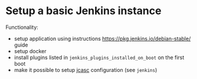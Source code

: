 # Setup a basic Jenkins instance

Functionality:
- setup application using instructions https://pkg.jenkins.io/debian-stable/ guide
- setup docker
- install plugins listed in `jenkins_plugins_installed_on_boot` on the first boot
- make it possible to setup [jcasc](https://plugins.jenkins.io/configuration-as-code) configuration (see `jenkins`)
